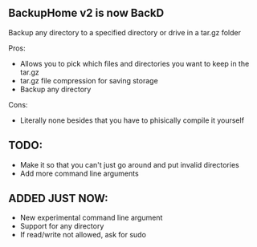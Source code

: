 BackupHome v2 is now BackD
-------------
Backup any directory to a specified directory or drive in a tar.gz folder

Pros:
+ Allows you to pick which files and directories you want to keep in the tar.gz
+ tar.gz file compression for saving storage
+ Backup any directory

Cons:
- Literally none besides that you have to phisically compile it yourself

TODO:
-----
- Make it so that you can't just go around and put invalid directories
- Add more command line arguments

ADDED JUST NOW:
---------------
- New experimental command line argument
- Support for any directory
- If read/write not allowed, ask for sudo
